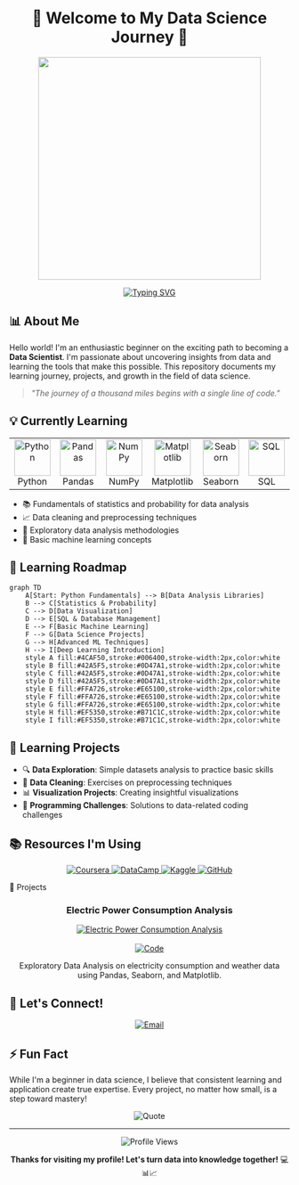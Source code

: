 
# <div align="center">🚀 Welcome to My Data Science Journey 🚀</div>

<div align="center">
  <img src="https://raw.githubusercontent.com/gist/patevs/b007a0e98fb216438d4cbf559fac4166/raw/88f20c9d749d756be63f22b09f3c4ac570bc5101/programming.gif" width="400px">
</div>

<div align="center">
  
  [![Typing SVG](https://readme-typing-svg.herokuapp.com?font=Fira+Code&pause=1000&color=36BCF7&center=true&vCenter=true&width=435&lines=Younsse+Amazzal;Aspiring+Data+Scientist;Continuous+Learner;Passionate+About+AI+%26+ML;Turning+Data+into+Insights)](https://git.io/typing-svg)
  
</div>

## 📊 About Me 

Hello world! I'm an enthusiastic beginner on the exciting path to becoming a **Data Scientist**. I'm passionate about uncovering insights from data and learning the tools that make this possible. This repository documents my learning journey, projects, and growth in the field of data science.

> *"The journey of a thousand miles begins with a single line of code."*

## 💡 Currently Learning

<div align="center">
  <table>
    <tr>
      <td align="center" width="96">
        <img src="https://techstack-generator.vercel.app/python-icon.svg" alt="Python" width="65" height="65" />
        <br>Python
      </td>
      <td align="center" width="96">
        <img src="https://cdn.jsdelivr.net/gh/devicons/devicon/icons/pandas/pandas-original.svg" alt="Pandas" width="65" height="65" />
        <br>Pandas
      </td>
      <td align="center" width="96">
        <img src="https://cdn.jsdelivr.net/gh/devicons/devicon/icons/numpy/numpy-original.svg" alt="NumPy" width="65" height="65" />
        <br>NumPy
      </td>
      <td align="center" width="96">
        <img src="https://upload.wikimedia.org/wikipedia/commons/0/01/Created_with_Matplotlib-logo.svg" alt="Matplotlib" width="65" height="65" />
        <br>Matplotlib
      </td>
      <td align="center" width="96">
        <img src="https://seaborn.pydata.org/_images/logo-mark-lightbg.svg" alt="Seaborn" width="65" height="65" />
        <br>Seaborn
      </td>
      <td align="center" width="96">
        <img src="https://techstack-generator.vercel.app/mysql-icon.svg" alt="SQL" width="65" height="65" />
        <br>SQL
      </td>
    </tr>
  </table>
</div>

- 📚 Fundamentals of statistics and probability for data analysis
- 📈 Data cleaning and preprocessing techniques
- 🧪 Exploratory data analysis methodologies
- 📘 Basic machine learning concepts

## 🌟 Learning Roadmap

```mermaid
graph TD
    A[Start: Python Fundamentals] --> B[Data Analysis Libraries]
    B --> C[Statistics & Probability]
    C --> D[Data Visualization]
    D --> E[SQL & Database Management]
    E --> F[Basic Machine Learning]
    F --> G[Data Science Projects]
    G --> H[Advanced ML Techniques]
    H --> I[Deep Learning Introduction]
    style A fill:#4CAF50,stroke:#006400,stroke-width:2px,color:white
    style B fill:#42A5F5,stroke:#0D47A1,stroke-width:2px,color:white
    style C fill:#42A5F5,stroke:#0D47A1,stroke-width:2px,color:white
    style D fill:#42A5F5,stroke:#0D47A1,stroke-width:2px,color:white
    style E fill:#FFA726,stroke:#E65100,stroke-width:2px,color:white
    style F fill:#FFA726,stroke:#E65100,stroke-width:2px,color:white
    style G fill:#FFA726,stroke:#E65100,stroke-width:2px,color:white
    style H fill:#EF5350,stroke:#B71C1C,stroke-width:2px,color:white
    style I fill:#EF5350,stroke:#B71C1C,stroke-width:2px,color:white
```

## 📂 Learning Projects

- 🔍 **Data Exploration**: Simple datasets analysis to practice basic skills
- 🧹 **Data Cleaning**: Exercises on preprocessing techniques
- 📊 **Visualization Projects**: Creating insightful visualizations
- 🧩 **Programming Challenges**: Solutions to data-related coding challenges

## 📚 Resources I'm Using

<div align="center">
  <a href="https://www.coursera.org/" target="_blank">
    <img src="https://img.shields.io/badge/Coursera-0056D2?style=for-the-badge&logo=Coursera&logoColor=white" alt="Coursera"/>
  </a>
  <a href="https://www.datacamp.com/" target="_blank">
    <img src="https://img.shields.io/badge/DataCamp-03EF62?style=for-the-badge&logo=DataCamp&logoColor=white" alt="DataCamp"/>
  </a>
  <a href="https://www.kaggle.com/" target="_blank">
    <img src="https://img.shields.io/badge/Kaggle-20BEFF?style=for-the-badge&logo=Kaggle&logoColor=white" alt="Kaggle"/>
  </a>
  <a href="https://github.com/" target="_blank">
    <img src="https://img.shields.io/badge/GitHub-100000?style=for-the-badge&logo=github&logoColor=white" alt="GitHub"/>
  </a>
</div>

📂 Projects
<td width="50%">
  <h3 align="center">Electric Power Consumption Analysis</h3>
  <div align="center">
    <a href="https://github.com/YounsseAmazzal/Electric-Power-Consumption-Analysis" target="_blank">
      <img src="https://denvercoder1-github-readme-stats.vercel.app/api/pin/?username=YounsseAmazzal&repo=Electric-Power-Consumption-Analysis&theme=react&border_color=61dafb&border_radius=10" alt="Electric Power Consumption Analysis" />
    </a>
    <br/><br/>
    <a href="https://github.com/YounsseAmazzal/Electric-Power-Consumption-Analysis" target="_blank">
      <img src="https://img.shields.io/badge/CODE-ff9?style=for-the-badge&logo=github&logoColor=black" alt="Code" />
    </a>
  </div>
  <p align="center">
    Exploratory Data Analysis on electricity consumption and weather data using Pandas, Seaborn, and Matplotlib.
  </p>
</td>


## 🤝 Let's Connect!

<div align="center">
  <a href="mailto:amazzalyounsse@example.com" target="_blank">
    <img src="https://img.shields.io/badge/Email-D14836?style=for-the-badge&logo=gmail&logoColor=white" alt="Email"/>
  </a>
</div>

## ⚡ Fun Fact

While I'm a beginner in data science, I believe that consistent learning and application create true expertise. Every project, no matter how small, is a step toward mastery!

<div align="center">
  <img src="https://quotes-github-readme.vercel.app/api?type=horizontal&theme=radical" alt="Quote"/>
</div>

---

<div align="center">
  <img src="https://komarev.com/ghpvc/?username=YourUsername&color=blueviolet&style=flat-square" alt="Profile Views"/>
  
  **Thanks for visiting my profile! Let's turn data into knowledge together!** 💻📊📈
</div>
